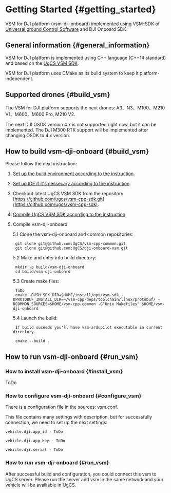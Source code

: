 Getting Started {#getting_started}
============

VSM for DJI platform (vsm-dji-onboard) implemented using VSM-SDK of [Universal ground Control Software](http://www.ugcs.com/ "UgCS") and DJI Onboard SDK.

## General information {#general_information}

VSM for DJI platform is implemented using C++ language (C++14 standard) and based on the [UgCS VSM SDK](https://github.com/ugcs/vsm-cpp-sdk). 

VSM for DJI platform uses CMake as its build system to keep it platform-independent.

## Supported drones {#build_vsm}

The VSM for DJI platform supports the next drones: A3、N3、M100、M210 V1、M600、M600 Pro, M210 V2.

The next DJI OSDK version 4.x is not supported right now, but it can be implemented. The DJI M300 RTK support will be implemented after changing OSDK to 4.x version.

## How to build vsm-dji-onboard {#build_vsm}

Please follow the next instruction:

1) [Set up the build environment according to the instruction](https://github.com/ugcs/vsm-cpp-sdk#setting-up-the-build-environment-setting_up).

2) [Set up IDE if it's nessecary according to the instruction](https://github.com/ugcs/vsm-cpp-sdk#ides-setup-optional-ides_setup).

3) Checkout latest UgCS VSM SDK from the repository [https://github.com/ugcs/vsm-cpp-sdk.git](https://github.com/ugcs/vsm-cpp-sdk).

4) [Compile UgCS VSM SDK according to the instruction](https://github.com/ugcs/vsm-cpp-sdk#compiling-sdk-compiling_sdk)

5) Compile vsm-dji-onboard

	5.1 Clone the vsm-dji-onboard and common repositories:

		git clone git@github.com:UgCS/vsm-cpp-common.git
		git clone git@github.com:UgCS/dji-onboard-vsm.git
					 
	5.2 Make and enter into build directory:
		
		mkdir -p build/vsm-dji-onboard
		cd build/vsm-dji-onboard

	5.3 Create make files:

		ToDo
		cmake -DVSM_SDK_DIR=$HOME/install/opt/vsm-sdk -DPROTOBUF_INSTALL_DIR=~/vsm-cpp-deps/toolchain/linux/protobuf/ -DCOMMON_SOURCES=$HOME/vsm-cpp-common -G"Unix Makefiles" $HOME/vsm-dji-onboard
				
	5.4 Launch the build:

		If build suceeds you'll have vsm-ardupilot executable in current directory.

		cmake --build .


## How to run vsm-dji-onboard {#run_vsm}

### How to install vsm-dji-onboard {#install_vsm}

ToDo 

### How to configure vsm-dji-onboard {#configure_vsm}

There is a configuration file in the sources: vsm.conf.

This file contains many settings with description, but for successfully connection, we need to set up the next settings:

	vehicle.dji.app_id - ToDo
		
	vehicle.dji.app_key - ToDo
		
	vehicle.dji.serial - ToDo

### How to run vsm-dji-onboard {#run_vsm}

After successful build and configuration, you could connect this vsm to UgCS server. Please run the server and vsm in the same network and your vehicle will be availiable in UgCS.
